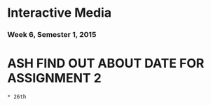 # Interactive Media
### Week 6, Semester 1, 2015

# ASH FIND OUT ABOUT DATE FOR ASSIGNMENT 2
	* 26th
	